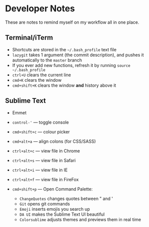 # Developer Notes

These are notes to remind myself on my workflow all in one place.

## Terminal/iTerm

- Shortcuts are stored in the `~/.bash_profile` text file
- `lazygit` takes 1 argument (the commit description), and pushes it automatically to the `master` branch
- If you ever add new functions, refresh it by running `source ~/.bash_profile`
- `ctrl+U` clears the current line
- `cmd+K` clears the window
- `cmd+shift+K` clears the window **and** history above it

## Sublime Text

- Emmet

- ``control-'`` — toggle console

- `cmd+shift+c` — colour picker

- `cmd+alt+a` — align colons (for CSS/SASS)

- `ctrl+alt+c` — view file in Chrome

- `ctrl+alt+s` — view file in Safari

- `ctrl+alt+i` — view file in IE

- `ctrl+alt+f` — view file in FireFox

- `cmd+shift+p` — Open Command Palette:

  - `ChangeQuotes` changes quotes between " and '
  - `Git` opens git commands
  - `Emoji` inserts emojis you search up
  - `DA UI` makes the Sublime Text UI beautiful
  - `Colorsublime` adjusts themes and previews them in real time

  